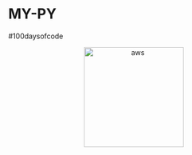 # MY-PY
#100daysofcode



<p align="middle"> <img src="https://pythoncoursesonline.com/wp-content/uploads/2020/11/python-pro-bootcamp.jpg" alt="aws" width="200" height="200"/> 

